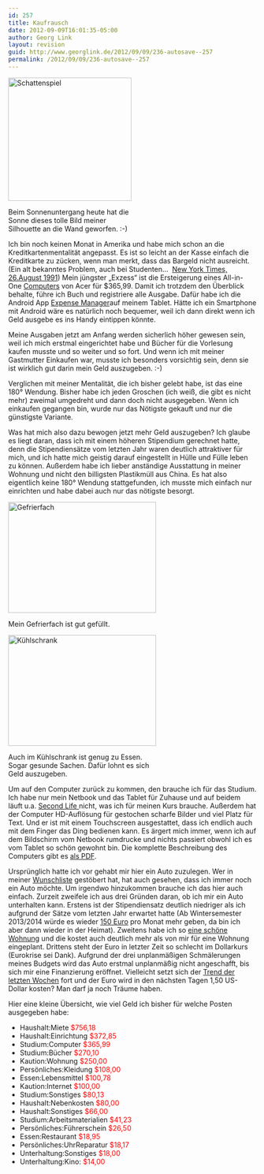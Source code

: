 ```yaml
---
id: 257
title: Kaufrausch
date: 2012-09-09T16:01:35-05:00
author: Georg Link
layout: revision
guid: http://www.georglink.de/2012/09/09/236-autosave--257
permalink: /2012/09/09/236-autosave--257
---
```

<div id="attachment_245" style="width: 260px" class="wp-caption alignleft">
  <a href="http://www.georglink.de/2012/09/09/kaufrausch--236/schattenspiel_blog" rel="attachment wp-att-245"><img aria-describedby="caption-attachment-245" loading="lazy" class=" wp-image-245 " title="Schattenspiel" src="http://www.georglink.de/media/2012/09/Schattenspiel_blog-150x150.jpg" alt="Schattenspiel" width="250" height="250" srcset="http://www.georglink.de/media/2012/09/Schattenspiel_blog-150x150.jpg 150w, http://www.georglink.de/media/2012/09/Schattenspiel_blog-300x300.jpg 300w, http://www.georglink.de/media/2012/09/Schattenspiel_blog.jpg 1024w" sizes="(max-width: 250px) 100vw, 250px" /></a>
  
  <p id="caption-attachment-245" class="wp-caption-text">
    Beim Sonnenuntergang heute hat die Sonne dieses tolle Bild meiner Silhouette an die Wand geworfen. :-)
  </p>
</div>

Ich bin noch keinen Monat in Amerika und habe mich schon an die Kreditkartenmentalität angepasst. Es ist so leicht an der Kasse einfach die Kreditkarte zu zücken, wenn man merkt, dass das Bargeld nicht ausreicht. (Ein alt bekanntes Problem, auch bei Studenten&#8230;  <a title="Kreditkarten für Studenten" href="http://www.nytimes.com/1991/08/26/us/using-credit-cards-students-learn-a-hard-lesson.html?pagewanted=all&src=pm" target="_blank">New York Times, 26.August 1991</a>) Mein jüngster „Exzess“ ist die Ersteigerung eines All-in-One <a href="http://www.georglink.de/media/2012/09/2012-09-08_uBid-Acer-Aspire-PW02.020-Pentium-G6950-2.80GHz-4GB-1TB.pdf" target="_blank">Computers</a> von Acer für $365,99. Damit ich trotzdem den Überblick behalte, führe ich Buch und registriere alle Ausgabe. Dafür habe ich die Android App <a title="Expense Manager im Google Play Store" href="https://play.google.com/store/apps/details?id=com.expensemanager&feature=nav_result" target="_blank">Expense Manager</a>auf meinem Tablet. Hätte ich ein Smartphone mit Android wäre es natürlich noch bequemer, weil ich dann direkt wenn ich Geld ausgebe es ins Handy eintippen könnte.

Meine Ausgaben jetzt am Anfang werden sicherlich höher gewesen sein, weil ich mich erstmal eingerichtet habe und Bücher für die Vorlesung kaufen musste und so weiter und so fort. Und wenn ich mit meiner Gastmutter Einkaufen war, musste ich besonders vorsichtig sein, denn sie ist wirklich gut darin mein Geld auszugeben. :-)

Verglichen mit meiner Mentalität, die ich bisher gelebt habe, ist das eine 180° Wendung. Bisher habe ich jeden Groschen (ich weiß, die gibt es nicht mehr) zweimal umgedreht und dann doch nicht ausgegeben. Wenn ich einkaufen gegangen bin, wurde nur das Nötigste gekauft und nur die günstigste Variante.

Was hat mich also dazu bewogen jetzt mehr Geld auszugeben? Ich glaube es liegt daran, dass ich mit einem höheren Stipendium gerechnet hatte, denn die Stipendiensätze vom letzten Jahr waren deutlich attraktiver für mich, und ich hatte mich geistig darauf eingestellt in Hülle und Fülle leben zu können. Außerdem habe ich lieber anständige Ausstattung in meiner Wohnung und nicht den billigsten Plastikmüll aus China. Es hat also eigentlich keine 180° Wendung stattgefunden, ich musste mich einfach nur einrichten und habe dabei auch nur das nötigste besorgt.

<div id="attachment_248" style="width: 310px" class="wp-caption aligncenter">
  <a href="http://www.georglink.de/2012/09/09/kaufrausch--236/gefrierfach" rel="attachment wp-att-248"><img aria-describedby="caption-attachment-248" loading="lazy" class="size-medium wp-image-248 " title="gefrierfach" src="http://www.georglink.de/media/2012/09/gefrierfach-300x225.jpg" alt="Gefrierfach" width="300" height="225" srcset="http://www.georglink.de/media/2012/09/gefrierfach-300x225.jpg 300w, http://www.georglink.de/media/2012/09/gefrierfach.jpg 1024w" sizes="(max-width: 300px) 100vw, 300px" /></a>
  
  <p id="caption-attachment-248" class="wp-caption-text">
    Mein Gefrierfach ist gut gefüllt.
  </p>
</div>

<div id="attachment_249" style="width: 310px" class="wp-caption aligncenter">
  <a href="http://www.georglink.de/2012/09/09/kaufrausch--236/kuhlschrank" rel="attachment wp-att-249"><img aria-describedby="caption-attachment-249" loading="lazy" class="size-medium wp-image-249" title="Kühlschrank" src="http://www.georglink.de/media/2012/09/Kühlschrank-300x225.jpg" alt="Kühlschrank" width="300" height="225" srcset="http://www.georglink.de/media/2012/09/Kühlschrank-300x225.jpg 300w, http://www.georglink.de/media/2012/09/Kühlschrank.jpg 1024w" sizes="(max-width: 300px) 100vw, 300px" /></a>
  
  <p id="caption-attachment-249" class="wp-caption-text">
    Auch im Kühlschrank ist genug zu Essen. Sogar gesunde Sachen. Dafür lohnt es sich Geld auszugeben.
  </p>
</div>

Um auf den Computer zurück zu kommen, den brauche ich für das Studium. Ich habe nur mein Netbook und das Tablet für Zuhause und auf beidem läuft u.a. <a title="Systemanforderungen von Second Life" href="http://secondlife.com/support/system-requirements/?lang=de-DE" target="_blank">Second Life </a>nicht, was ich für meinen Kurs brauche. Außerdem hat der Computer HD-Auflösung für gestochen scharfe Bilder und viel Platz für Text. Und er ist mit einem Touchscreen ausgestattet, dass ich endlich auch mit dem Finger das Ding bedienen kann. Es ärgert mich immer, wenn ich auf dem Bildschirm vom Netbook rumdrucke und nichts passiert obwohl ich es vom Tablet so schön gewohnt bin. Die komplette Beschreibung des Computers gibt es <a href="http://www.georglink.de/media/2012/09/2012-09-08_uBid-Acer-Aspire-PW02.020-Pentium-G6950-2.80GHz-4GB-1TB.pdf" target="_blank">als PDF</a>.

Ursprünglich hatte ich vor gehabt mir hier ein Auto zuzulegen. Wer in meiner [Wunschliste](http://www.georglink.de/wunschliste "Wunschliste") gestöbert hat, hat auch gesehen, dass ich immer noch ein Auto möchte. Um irgendwo hinzukommen brauche ich das hier auch einfach. Zurzeit zweifele ich aus drei Gründen daran, ob ich mir ein Auto unterhalten kann. Erstens ist der Stipendiensatz deutlich niedriger als ich aufgrund der Sätze vom letzten Jahr erwartet hatte (Ab Wintersemester 2013/2014 würde es wieder <a title="Stipendiensätze " href="http://www.daad.de/imperia/md/content/hochschulen/isap/ausschreibung/7_f__rders__tze_nach_l__ndern_ab_13_14.pdf" target="_blank">150 Euro</a> pro Monat mehr geben, da bin ich aber dann wieder in der Heimat). Zweitens habe ich so [eine schöne Wohnung](http://www.georglink.de/2012/08/31/meine-zuhause-fur-das-naechste-jahr--117 "Meine Zuhause für das nächste Jahr") und die kostet auch deutlich mehr als von mir für eine Wohnung eingeplant. Drittens steht der Euro in letzter Zeit so schlecht im Dollarkurs (Eurokrise sei Dank). Aufgrund der drei unplanmäßigen Schmälerungen meines Budgets wird das Auto erstmal unplanmäßig nicht angeschafft, bis sich mir eine Finanzierung eröffnet. Vielleicht setzt sich der <a title="Entwicklung des Euro-Dollar Kurses" href="http://www.google.com/finance?q=EURUSD" target="_blank">Trend der letzten Wochen</a> fort und der Euro wird in den nächsten Tagen 1,50 US-Dollar kosten? Man darf ja noch Träume haben.<!--more-->

Hier eine kleine Übersicht, wie viel Geld ich bisher für welche Posten ausgegeben habe:

  * Haushalt:Miete <span style="color: #ff0000;">$756,18</span>
  * Haushalt:Einrichtung <span style="color: #ff0000;">$372,85</span>
  * Studium:Computer <span style="color: #ff0000;">$365,99</span>
  * Studium:Bücher <span style="color: #ff0000;">$270,10</span>
  * Kaution:Wohnung <span style="color: #ff0000;">$250,00</span>
  * Persönliches:Kleidung <span style="color: #ff0000;">$108,00</span>
  * Essen:Lebensmittel <span style="color: #ff0000;">$100,78</span>
  * Kaution:Internet <span style="color: #ff0000;">$100,00</span>
  * Studium:Sonstiges <span style="color: #ff0000;">$80,13</span>
  * Haushalt:Nebenkosten <span style="color: #ff0000;">$80,00</span>
  * Haushalt:Sonstiges <span style="color: #ff0000;">$66,00</span>
  * Studium:Arbeitsmaterialien <span style="color: #ff0000;">$41,23</span>
  * Persönliches:Führerschein <span style="color: #ff0000;">$26,50</span>
  * Essen:Restaurant <span style="color: #ff0000;">$18,95</span>
  * Persönliches:UhrReparatur <span style="color: #ff0000;">$18,17</span>
  * Unterhaltung:Sonstiges <span style="color: #ff0000;">$18,00</span>
  * Unterhaltung:Kino: <span style="color: #ff0000;">$14,00</span>